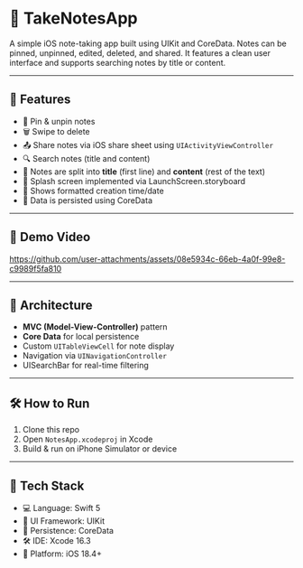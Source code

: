 # 📝 TakeNotesApp

A simple iOS note-taking app built using UIKit and CoreData. Notes can be pinned, unpinned, edited, deleted, and shared. It features a clean user interface and supports searching notes by title or content.

---

## 🚀 Features

- 📌 Pin & unpin notes
- 🗑️ Swipe to delete
- 📤 Share notes via iOS share sheet using `UIActivityViewController`
- 🔍 Search notes (title and content)
- 🧠 Notes are split into **title** (first line) and **content** (rest of the text)
- 📱 Splash screen implemented via LaunchScreen.storyboard
- 📅 Shows formatted creation time/date
- 📂 Data is persisted using CoreData

---
## 📸 Demo Video

https://github.com/user-attachments/assets/08e5934c-66eb-4a0f-99e8-c9989f5fa810

---
## 🧱 Architecture

- **MVC (Model-View-Controller)** pattern
- **Core Data** for local persistence
- Custom `UITableViewCell` for note display
- Navigation via `UINavigationController`
- UISearchBar for real-time filtering

---
## 🛠 How to Run
1. Clone this repo
2. Open `NotesApp.xcodeproj` in Xcode
3. Build & run on iPhone Simulator or device
 
---
## 🧰 Tech Stack

- 💻 Language: Swift 5
- 📱 UI Framework: UIKit
- 💾 Persistence: CoreData
- 🛠 IDE: Xcode 16.3
- 📱 Platform: iOS 18.4+
